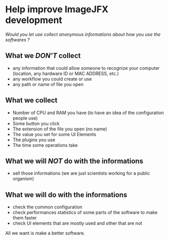 
# Help improve ImageJFX development

*Would you let use collect anonymous informations about how you use the softwares ?*

## What we *DON'T* collect

 - any information that could allow someone to recognize your computer (location, any hardware ID or MAC ADDRESS, etc.)
 - any workflow you could create or use
 - any path or name of file you open

## What we collect

 - Number of CPU and RAM you have (to have an idea of the configuration people use)
 - Some button you click
 - The extension of the file you open (no name)
 - The value you set for some UI Elements
 - The plugins you use
 - The time some operations take

## What we will *NOT* do with the informations

 - sell those informations (we are just scientists working for a public organism)

## What we will do with the informations
 - check the common configuration
 - check performances statistics of some parts of the software to make them faster
 - check UI elements that are mostly used and other that are not

All we want is make a better software.